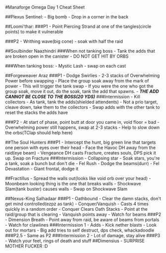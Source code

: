#Manaforge Omega Day 1 Cheat Sheet

##Plexus Sentinel:
    - Big bomb - Drop in a corner in the back

##Loomi'thar:
###P1
    - Point Piercing Strand at one of the tangles(circle points) to make it vulnerable

###P2
    - Writhing wave(big cone) - soak with half the raid

##Soulbinder Naazhindri
###When not tanking boss
    - Tank the adds that are broken open in the canister - DO NOT GET HIT BY ORBS

###When tanking boss:
    - Mystic Lash - swap on each cast

##Forgeweaver Araz
###P1
    - Dodge Swirlies
    - 2-3 stacks of Overwhelming Power before swapping
    - Place the group soak away from the mark of power - This will trigger the tank swap
        - If you were the one who got the group soak, move it out, do the soak, tank the add that spawns.
            - ***THE ADD CANNOT BE CLOSE TO THE BOSS(20 YDS)***
###Intermission
    - Kill collectors
    - As tank, tank the adds(shielded attendents)
        - Not a prio target, cleave down, take them to the collectors
        - Swap adds with the other tank to reset the stacks the adds have

###P2
    - At start of phase, point butt at door you came in, void floor = bad
    - Overwhelming power still happens, swap at 2-3 stacks
    - Help to slow down the orbs(TClap should help here)

    
##The Soul Hunters
###P1
    - Intercept the hunt, big green line that targets one person with eyes over their head
    - Face the Havoc DH away from the raid(eye beam)
    - Vengeance DH casts Fracture, creates souls, DPS pick it up.  Swap on Fracture
###Intermission
    - Collapsing star
        - Soak stars, you're a tank, soak a bunch but don't die
    - Fel Rush
        - Dodge the beams(durr)
    - Fel Devastation
        - Giant frontal, dodge it


##Fractillus
    - Spread the walls out(looks like void orb over your head)
    - Moonbeam looking thing is the one that breaks walls
    - Shockwave Slam(tank buster) causes walls - Swap on Shockwave Slam
    
##Nexus-King Salhadaar
###P1
    - Oathbound - Clear the damn stacks, don't get mind controlled(ezpz as tank)
    - Conquer/Vanquish - Casts 4 times quickly in a random order
        - Conquer Clears Oath Stacks - Point at the raid/group that is clearing
        - Vanquish points away
    - Watch for beams
###P2
    - Dimension Breath - Point away from raid, be aware of beams from portals
    - Watch for clawlines
###Intermission 1
    - Adds
        - Kick nether blasts
        - Look out for mortars
        - Big add tries to self destruct, dps check, whackadoodle
###P2.5
    - Same as P2
###Intermission 2
    - Lot of damage, stay alive
###P3
    - Watch your feet, rings of death and stuff
##Dimensius
    - SURPRISE MOTHER FUCKER :D
        
    
